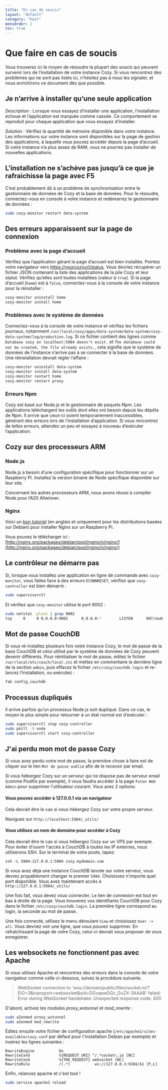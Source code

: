 ```yaml
---
title: "En cas de soucis"
layout: "default"
category: "host"
menuOrder: 2
toc: true
---
```


# Que faire en cas de soucis

Vous trouverez ici le moyen de résoudre la plupart des soucis qui peuvent survenir lors de l’installation de votre instance Cozy. Si vous rencontrez des problèmes qui ne sont pas listés ici, n’hésitez pas à nous les signaler, et nous enrichirons ce document dès que possible.

## Je n’arrive à installer qu’une seule application

*Description :* Lorsque vous essayez d’installer une application, l’installation
échoue et l’application est marquée comme cassée. Ce comportement se reproduit
pour chaque application que vous essayez d’installer.

*Solution :* Vérifiez la quantité de mémoire disponible dans votre instance. Les
informations sur votre instance sont disponibles sur la page de gestion des
applications, à laquelle vous pouvez accéder depuis la page d’accueil. Si votre
instance n’a plus assez de RAM, vous ne pourrez pas installer de nouvelles
applications.

## L’installation ne s’achève pas jusqu’à ce que je rafraichisse la page avec F5

C’est probablement dû à un problème de synchronisation entre le gestionnaire de
données de Cozy et la base de données. Pour le résoudre, connectez-vous en
console à votre instance et redémarrez le gestionnaire de données :

```bash
sudo cozy-monitor restart data-system
```

## Des erreurs apparaissent sur la page de connexion

### Problème avec la page d’accueil

Vérifiez que l’application gérant la page d’accueil est bien installée.
Pointez votre navigateur vers
[https://yourcozyurl/status](https://yourcozyurl/status).  Vous devriez
récupérer un fichier JSON contenant la liste des applications de la pile Cozy
et leur statut.  Vérifiez qu’elles sont toutes installées (valeur à `true`).
Si la page d’accueil (`home`) est à `false`, connectez-vous à la console de
votre instance pour la réinstaller :

```bash
cozy-monitor uninstall home
cozy-monitor install home
```

### Problèmes avec le système de données

Connectez-vous à la console de votre instance et vérifiez les fichiers journaux,
notamment `/usr/local/cozy/apps/data-system/data-system/cozy-data-system/log/production.log`.
Si ce fichier contient des lignes comme `Database cozy on localhost:5984
doesn't exist.` et `The database could not be created, the file already exists.`,
cela signifie que le système de données de l’instance n’arrive pas à se connecter
à la base de données. Une réinstallation devrait régler l’affaire :

```bash
cozy-monitor uninstall data-system
cozy-monitor install data-system
cozy-monitor restart home
cozy-monitor restart proxy
```

### Erreurs Npm

Cozy est basé sur Node.js et le gestionnaire de paquets Npm. Les applications
téléchargent les outils dont elles ont besoin depuis les dépôts de Npm. Il
arrive que ceux-ci soient temporairement inaccessibles, générant des erreurs
lors de l’installation d’application. Si vous rencontrez de telles erreurs,
attendez un peu et essayez à nouveau d’exécuter l’application.


## Cozy sur des processeurs ARM

### Node.js

Node.js a besoin d’une configuration spécifique pour fonctionner sur un
Raspberry Pi. Installez la version binaire de Node spécifique disponible
sur leur site.

Concernant les autres processeurs ARM, nous avons réussi à compiler Node pour
l’A20 Allwinner.


### Nginx

Voici un [bon tutoriel](http://virtualitblog.blogspot.fr/2013/05/install-nginx-141-raspberry-pi.html)
(en anglais et uniquement pour les distributions basées sur Debian) pour
installer Nginx sur un Raspberry Pi.

Vous pouvez le télécharger ici : [http://nginx.org/packages/debian/pool/nginx/n/nginx/](http://nginx.org/packages/debian/pool/nginx/n/nginx/)


## Le contrôleur ne démarre pas

Si, lorsque vous installez une application en ligne de commande avec `cozy-monitor`,
vous faites face à des erreurs `ECONNRESET`, vérifiez que `cozy-controller` est
bien démarré :

```bash
sudo supervisorctl
```

Et vérifiez que `cozy-monitor` utilise le port 9002 :

```bash
sudo netstat -plunt | grep 9002
tcp     0     0 0.0.0.0:9002      0.0.0.0:*        LISTEN      997/node
```


## Mot de passe CouchDB

Si vous ré-installez plusieurs fois votre instance Cozy, le mot de passe de la
base CouchDB et celui utilisé par le système de données de Cozy peuvent devenir
différents. Pour réinitialiser le mot de passe, éditez le fichier
`/usr/local/etc/couch/local.ini` et mettez en commentaire la dernière ligne
de la section `admin`, puis effacez le fichier `/etc/cozy/couchdb.login` et
re-lancez l’installation, ou exécutez :

```bash
fab config_couchdb
```

## Processus dupliqués

Il arrive parfois qu’un processus Node.js soit dupliqué. Dans ce cas, le moyen
le plus simple pour retourner à un état normal est d’exécuter :

```bash
sudo supervisorctl stop cozy-controller
sudo pkill -9 node
sudo supervisorctl start cozy-controller
```

## J'ai perdu mon mot de passe Cozy

Si vous avez perdu votre mot de passe, la première chose à faire est de cliquer sur le lien `Mot de passe oublié` afin de le recevoir par email.

Si vous hébergez Cozy sur un serveur qui ne dispose pas de serveur email (comme Postfix par exemple), il vous faudra accéder à la page `Futon Web Admin` pour supprimer l'utilisateur courant. Vous avez 2 options:

#### Vous pouvez accéder à 127.0.0.1 via un navigateur

Cela devrait être le cas si vous hébergez Cozy sur votre propre serveur.

Naviguez sur `http://localhost:5984/_utils/`

#### Vous utilisez un nom de domaine pour accéder à Cozy

Cela devrait être le cas si vous hébergez Cozy sur un VPS par exemple.
Pour éviter d'ouvrir l'accès à CouchDB à toutes les IP externes, nous utiliserons SSH.
Sur le terminal de votre poste, tapez:

```
ssh -L 5984:127.0.0.1:5984 cozy.mydomain.com
```

Si vous avez déjà une instance CouchDB lancée sur votre serveur, vous devrez propablement changer le premier `5984`. Choisissez n'importe quel port disponible.
Vous avez maintenant accès à `http://127.0.0.1:5984/_utils/`

Une fois fait, vous devez vous connecter. Le lien de connexion est tout en bas à droite de la page. Vous trouverez vos identifiants CouchDB pour Cozy dans le fichier `/etc/cozy/couchdb.login`. La première ligne correspond au login, la seconde au mot de passe.

Une fois connecté, utilisez le menu déroulant `View` et choisissez `User -> all`. Vous devriez voir une ligne, que vous pouvez supprimer.
En rafraîchissant la page de votre Cozy, celui-ci devrait vous proposer de vous enregistrer.

## Les websockets ne fonctionnent pas avec Apache

Si vous utilisez Apache et rencontrez des erreurs dans la console de votre navigateur comme celle ci-dessous, suivez la procédure suivante.

> WebSocket connection to 'wss://domain/public/files/socket.io/?EIO=3&transport=websocket&sid=DGvqewDGc_GvZX-3AAAB' failed: Error during WebSocket handshake: Unexpected response code: 400

D'abord, activez les modules *proxy_wstunnel* et *mod_rewrite* :

```bash
sudo a2enmod proxy_wstunnel
sudo a2enmod mod_rewrite
```

 Éditez ensuite votre fichier de configuration apache (`/etc/apache2/sites-available/cozy.conf` par défaut pour l'installation Debian par exemple) et insérez les lignes suivantes :

```apache-config
RewriteEngine           On
RewriteCond             %{REQUEST_URI} ^/.*socket\.io [NC]
RewriteCond             %{THE_REQUEST} websocket [NC]
RewriteRule             /(.*)           ws://127.0.0.1:9104/$1 [P,L]
```

 Enfin, relancez apache et c'est tout !

```bash
sudo service apache2 reload
```
